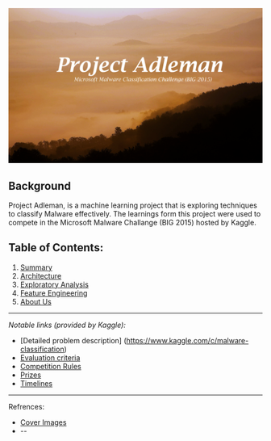![Project Adleman Cover](img/cover/Project_Adleman_Cover.png)

## Background
Project Adleman, is a machine learning project that is exploring techniques to classify Malware effectively. The learnings form this project were used to compete in the Microsoft Malware Challange (BIG 2015) hosted by Kaggle.	

## Table of Contents:
1. [Summary](https://github.com/JovanSardinha/Project_Adleman/wiki/summary)
2. [Architecture](https://github.com/JovanSardinha/Project_Adleman/wiki/Architecture-Used)
3. [Exploratory Analysis](https://github.com/JovanSardinha/Project_Adleman/wiki/Exploratory-Analysis)  
4. [Feature Engineering](https://github.com/JovanSardinha/Project_Adleman/wiki/Feature-Engineering)  
5. [About Us](https://github.com/JovanSardinha/Project_Adleman/wiki/About-Us)


***

_Notable links (provided by Kaggle):_
* [Detailed problem description] (https://www.kaggle.com/c/malware-classification)  
* [Evaluation criteria](https://www.kaggle.com/c/malware-classification/details/evaluation)   
* [Competition Rules](https://www.kaggle.com/c/malware-classification/rules)   
* [Prizes](https://www.kaggle.com/c/malware-classification/details/prizes)  
* [Timelines](https://www.kaggle.com/c/malware-classification/details/timeline)   

***
Refrences:
* [Cover Images](http://i1.wp.com/theultralinx.com/wp-content/uploads/2014/11/Wallpaper-of-the-Week-175.jpeghttp://i1.wp.com/theultralinx.com/wp-content/uploads/2014/11/Wallpaper-of-the-Week-175.jpeg)
* --
